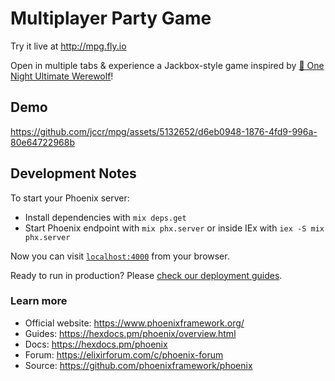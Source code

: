 # Multiplayer Party Game

Try it live at http://mpg.fly.io  

Open in multiple tabs & experience a Jackbox-style game inspired by [🐺 One Night Ultimate Werewolf](https://boardgamegeek.com/boardgame/147949/one-night-ultimate-werewolf)!

## Demo

https://github.com/jccr/mpg/assets/5132652/d6eb0948-1876-4fd9-996a-80e64722968b

## Development Notes

To start your Phoenix server:

  * Install dependencies with `mix deps.get`
  * Start Phoenix endpoint with `mix phx.server` or inside IEx with `iex -S mix phx.server`

Now you can visit [`localhost:4000`](http://localhost:4000) from your browser.

Ready to run in production? Please [check our deployment guides](https://hexdocs.pm/phoenix/deployment.html).

### Learn more

  * Official website: https://www.phoenixframework.org/
  * Guides: https://hexdocs.pm/phoenix/overview.html
  * Docs: https://hexdocs.pm/phoenix
  * Forum: https://elixirforum.com/c/phoenix-forum
  * Source: https://github.com/phoenixframework/phoenix
